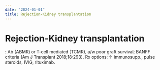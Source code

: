 ```yaml
---
date: "2024-01-01"
title: Rejection-Kidney transplantation
---
```


# Rejection-Kidney transplantation

: Ab (ABMR) or T-cell mediated (TCMR), a/w poor graft survival; BANFF criteria (Am J Transplant 2018;18:293). Rx options: ↑ immunosupp., pulse steroids, IVIG, rituximab.
